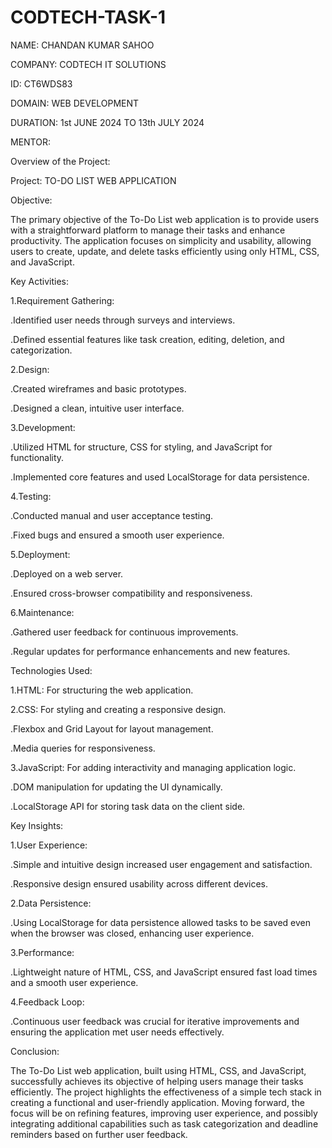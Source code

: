 # CODTECH-TASK-1
NAME: CHANDAN KUMAR SAHOO

COMPANY: CODTECH IT SOLUTIONS

ID: CT6WDS83

DOMAIN: WEB DEVELOPMENT

DURATION: 1st JUNE 2024 TO 13th JULY 2024

MENTOR: 


Overview of the Project:

Project: TO-DO LIST WEB APPLICATION

Objective:

The primary objective of the To-Do List web application is to provide users with a straightforward platform to manage their tasks and enhance productivity. The application focuses on simplicity and usability, allowing users to create, update, and delete tasks efficiently using only HTML, CSS, and JavaScript.



Key Activities:

1.Requirement Gathering:

 .Identified user needs through surveys and interviews.
       
 .Defined essential features like task creation, editing, deletion, and categorization.

2.Design:

 .Created wireframes and basic prototypes.
      
 .Designed a clean, intuitive user interface.

3.Development:

 .Utilized HTML for structure, CSS for styling, and JavaScript for functionality.
      
 .Implemented core features and used LocalStorage for data persistence.

4.Testing:

 .Conducted manual and user acceptance testing.
     
 .Fixed bugs and ensured a smooth user experience.

5.Deployment:

 .Deployed on a web server.
     
 .Ensured cross-browser compatibility and responsiveness.

6.Maintenance:
     
 .Gathered user feedback for continuous improvements.
 
 .Regular updates for performance enhancements and new features.

 

Technologies Used:

1.HTML: For structuring the web application.

2.CSS: For styling and creating a responsive design.

 .Flexbox and Grid Layout for layout management.
 
  .Media queries for responsiveness.

3.JavaScript: For adding interactivity and managing application logic.
           
.DOM manipulation for updating the UI dynamically.

.LocalStorage API for storing task data on the client side.



Key Insights:

1.User Experience:

 .Simple and intuitive design increased user engagement and satisfaction.
 
 .Responsive design ensured usability across different devices.
       
2.Data Persistence:

.Using LocalStorage for data persistence allowed tasks to be saved even when the browser was closed, enhancing user experience.

3.Performance:

.Lightweight nature of HTML, CSS, and JavaScript ensured fast load times and a smooth user experience.

4.Feedback Loop:

.Continuous user feedback was crucial for iterative improvements and ensuring the application met user needs effectively.



Conclusion:

The To-Do List web application, built using HTML, CSS, and JavaScript, successfully achieves its objective of helping users manage their tasks efficiently. The project highlights the effectiveness of a simple tech stack in creating a functional and user-friendly application. Moving forward, the focus will be on refining features, improving user experience, and possibly integrating additional capabilities such as task categorization and deadline reminders based on further user feedback.
